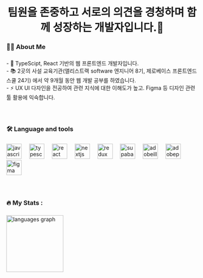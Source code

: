 <h1 align="center">팀원을 존중하고 서로의 의견을 경청하며 함께 성장하는 개발자입니다.👋</h1>

###

<h3 align="left">👩‍💻  About Me</h3>

###

<p align="left">- 🔭  TypeScipt, React 기반의 웹 프론트엔드 개발자입니다. <br>- 📚 2곳의 사설 교육기관(앨리스트랙 software 엔지니어 8기, 제로베이스 프론트엔드 스쿨 24기) 에서 약 9개월 동안 웹 개발 공부를 하였습니다.<br>- ⚡ UX UI 다자인을 전공하여 관련 지식에 대한 이해도가 높고. Figma 등 디자인 관련 툴 활용에 익숙합니다.</p>

###

<br>

<h3 align="left">🛠 Language and tools</h3>

###

<div align="left">
  <img src="https://cdn.jsdelivr.net/gh/devicons/devicon/icons/javascript/javascript-original.svg" height="40" alt="javascript logo"  />
  <img width="12" />
  <img src="https://cdn.jsdelivr.net/gh/devicons/devicon/icons/typescript/typescript-original.svg" height="40" alt="typescript logo"  />
  <img width="12" />
  <img src="https://cdn.jsdelivr.net/gh/devicons/devicon/icons/react/react-original.svg" height="40" alt="react logo"  />
  <img width="12" />
  <img src="https://cdn.jsdelivr.net/gh/devicons/devicon/icons/nextjs/nextjs-original.svg" height="40" alt="nextjs logo"  />
  <img width="12" />
  <img src="https://cdn.jsdelivr.net/gh/devicons/devicon/icons/redux/redux-original.svg" height="40" alt="redux logo"  />
  <img width="12" />
  <img src="https://cdn.simpleicons.org/supabase/3ECF8E" height="40" alt="supabase logo"  />
  <img width="12" />
  <img src="https://cdn.simpleicons.org/adobeillustrator/FF9A00" height="40" alt="adobeillustrator logo"  />
  <img width="12" />
  <img src="https://cdn.simpleicons.org/adobephotoshop/31A8FF" height="40" alt="adobephotoshop logo"  />
  <img width="12" />
  <img src="https://skillicons.dev/icons?i=figma" height="40" alt="figma logo"  />
</div>

###

<br>

<h3 align="left">🔥   My Stats :</h3>

###

<div align="left">
<!--   <img src="https://github-readme-stats.vercel.app/api?username=choiinyoung13&hide_title=false&hide_rank=false&show_icons=true&include_all_commits=true&count_private=true&disable_animations=false&theme=dracula&locale=en&hide_border=false&order=1" height="150" alt="stats graph"  /> -->
  <img src="https://github-readme-stats.vercel.app/api/top-langs?username=choiinyoung13&locale=en&hide_title=false&layout=compact&card_width=320&langs_count=5&theme=dracula&hide_border=false&order=2" height="150" alt="languages graph"  />
</div>

###

